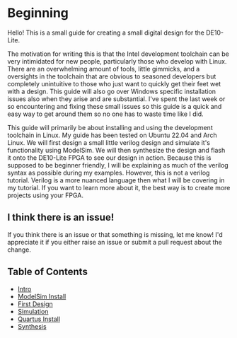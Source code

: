 # Beginning

Hello! This is a small guide for creating a small digital design for the DE10-Lite.

The motivation for writing this is that the Intel development toolchain can be very intimidated for new people, particularly those who develop with Linux.
There are an overwhelming amount of tools, little gimmicks, and a oversights in the toolchain that are obvious to seasoned developers but completely unintuitive to those who just want to quickly get their feet wet with a design.
This guide will also go over Windows specific installation issues also when they arise and are substantial. 
I've spent the last week or so encountering and fixing these small issues so this guide is a quick and easy way to get around them so no one has to waste time like I did.

This guide will primarily be about installing and using the development toolchain in Linux.
My guide has been tested on Ubuntu 22.04 and Arch Linux.
We will first design a small little verilog design and simulate it's functionality using ModelSim.
We will then synthesize the design and flash it onto the DE10-Lite FPGA to see our design in action.
Because this is supposed to be beginner friendly, I will be explaining as much of the verilog syntax as possible during my examples.
However, this is not a verilog tutorial. Verilog is a more nuanced language then what I will be covering in my tutorial.
If you want to learn more about it, the best way is to create more projects using your FPGA.

## I think there is an issue!
If you think there is an issue or that something is missing, let me know! I'd appreciate it if you either raise an issue or submit a pull request about the change.

## Table of Contents
- [Intro](./0_intro.md)
- [ModelSim Install](./1_modelsim_install.md)
- [First Design](./2_first_design.md)
- [Simulation](./3_simulation.md)
- [Quartus Install](./4_quartus_install.md)
- [Synthesis](./5_synthesis.md)